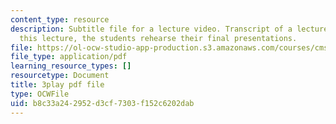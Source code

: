 ```yaml
---
content_type: resource
description: Subtitle file for a lecture video. Transcript of a lecture video. In
  this lecture, the students rehearse their final presentations.
file: https://ol-ocw-studio-app-production.s3.amazonaws.com/courses/cms-611j-creating-video-games-fall-2014/b8c33a242952d3cf7303f152c6202dab_ok4qM1OzlPA.pdf
file_type: application/pdf
learning_resource_types: []
resourcetype: Document
title: 3play pdf file
type: OCWFile
uid: b8c33a24-2952-d3cf-7303-f152c6202dab
---
```

